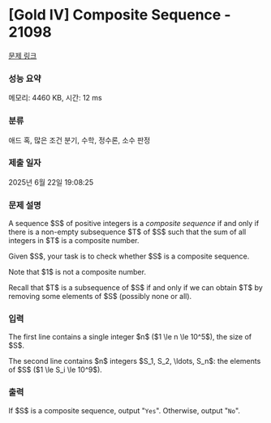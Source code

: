 # [Gold IV] Composite Sequence - 21098 

[문제 링크](https://www.acmicpc.net/problem/21098) 

### 성능 요약

메모리: 4460 KB, 시간: 12 ms

### 분류

애드 혹, 많은 조건 분기, 수학, 정수론, 소수 판정

### 제출 일자

2025년 6월 22일 19:08:25

### 문제 설명

<p>A sequence $S$ of positive integers is a <em>composite sequence</em> if and only if there is a non-empty subsequence $T$ of $S$ such that the sum of all integers in $T$ is a composite number.</p>

<p>Given $S$, your task is to check whether $S$ is a composite sequence.</p>

<p>Note that $1$ is not a composite number.</p>

<p>Recall that $T$ is a subsequence of $S$ if and only if we can obtain $T$ by removing some elements of $S$ (possibly none or all).</p>

### 입력 

 <p>The first line contains a single integer $n$ ($1 \le n \le 10^5$), the size of $S$.</p>

<p>The second line contains $n$ integers $S_1, S_2, \ldots, S_n$: the elements of $S$ ($1 \le S_i \le 10^9$).</p>

### 출력 

 <p>If $S$ is a composite sequence, output "<code>Yes</code>". Otherwise, output "<code>No</code>".</p>

